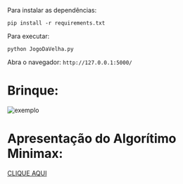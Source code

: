 Para instalar as dependências:

```pip install -r requirements.txt```

Para executar: 

```python JogoDaVelha.py```

Abra o navegador: `http://127.0.0.1:5000/`

# Brinque:

![exemplo](exemplo.gif)

# Apresentação do Algorítimo Minimax:

[CLIQUE AQUI](https://docs.google.com/document/d/1nG6pZ6RgE8vLRkljpcTs-NIyQ5gdewoMLTxhVPKpCoc/edit?usp=sharing)